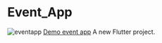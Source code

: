 # Event_App

![eventapp](https://github.com/user-attachments/assets/ef0e31ed-080a-48b5-ad4e-28ba5f5f8092)
[Demo event app](https://github.com/user-attachments/assets/e3c5b265-d632-45cd-a50c-e46706ba1bfc)
A new Flutter project.
